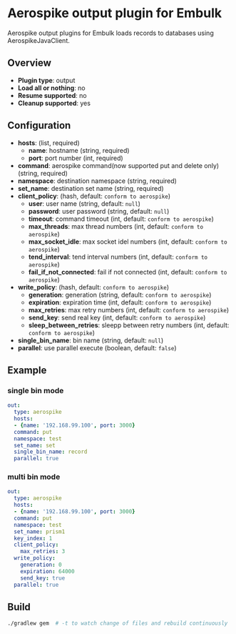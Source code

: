 # Aerospike output plugin for Embulk

Aerospike output plugins for Embulk loads records to databases using AerospikeJavaClient.

## Overview

* **Plugin type**: output
* **Load all or nothing**: no
* **Resume supported**: no
* **Cleanup supported**: yes

## Configuration

- **hosts**: (list, required)
  - **name**: hostname (string, required)
  - **port**: port number (int, required)
- **command**: aerospike command(now supported put and delete only) (string, required)
- **namespace**: destination namespace (string, required)
- **set_name**: destination set name (string, required)
- **client_policy**: (hash, default: `conform to aerospike`)
  - **user**: user name (string, default: `null`)
  - **password**: user password (string, default: `null`)
  - **timeout**: command timeout (int, default: `conform to aerospike`)
  - **max_threads**: max thread numbers (int, default: `conform to aerospike`)
  - **max_socket_idle**: max socket idel numbers (int, default: `conform to aerospike`)
  - **tend_interval**: tend interval numbers (int, default: `conform to aerospike`)
  - **fail_if_not_connected**: fail if not connected (int, default: `conform to aerospike`)
- **write_policy**: (hash, default: `conform to aerospike`)
  - **generation**: generation (string, default: `conform to aerospike`)
  - **expiration**: expiration time (int, default: `conform to aerospike`)
  - **max_retries**: max retry numbers (int, default: `conform to aerospike`)
  - **send_key**: send real key (int, default: `conform to aerospike`)
  - **sleep_between_retries**: sleepp between retry numbers (int, default: `conform to aerospike`)
- **single_bin_name**: bin name (string, default: `null`)
- **parallel**: use parallel execute (boolean, default: `false`)

## Example

### single bin mode

```yaml
out:
  type: aerospike
  hosts:
  - {name: '192.168.99.100', port: 3000}
  command: put
  namespace: test
  set_name: set
  single_bin_name: record
  parallel: true
```

### multi bin mode

```yaml
out:
  type: aerospike
  hosts:
  - {name: '192.168.99.100', port: 3000}
  command: put
  namespace: test
  set_name: prism1
  key_index: 1
  client_policy:
    max_retries: 3
  write_policy:
    generation: 0
    expiration: 64000
    send_key: true
  parallel: true
```



## Build

```sh
./gradlew gem  # -t to watch change of files and rebuild continuously
```
